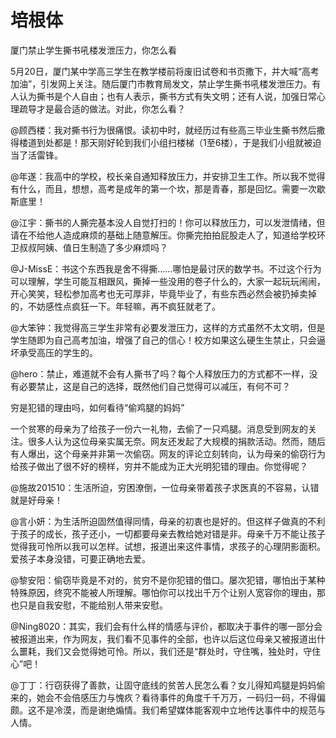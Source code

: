 # 培根体

厦门禁止学生撕书吼楼发泄压力，你怎么看 

5月20日，厦门某中学高三学生在教学楼前将废旧试卷和书页撒下，并大喊“高考加油”，引发网上关注。随后厦门市教育局发文，禁止学生撕书吼楼发泄压力。有人认为撕书是个人自由；也有人表示，撕书方式有失文明；还有人说，加强日常心理疏导才是最合适的做法。对此，你怎么看？ 

@顾西楼：我对撕书行为很痛恨。读初中时，就经历过有些高三毕业生撕书然后撒得楼道到处都是！那天刚好轮到我们小组扫楼梯（1至6楼），于是我们小组就被迫当了活雷锋。 

@年遂：我高中的学校，校长亲自通知释放压力，并安排卫生工作。所以我不觉得有什么，而且，想想，高考是成年的第一个坎，那是青春，那是回忆。需要一次歇斯底里！ 

@江宇：撕书的人撕完基本没人自觉打扫的！你可以释放压力，可以发泄情绪，但请在不给他人造成麻烦的基础上随意解压。你撕完拍拍屁股走人了，知道给学校环卫叔叔阿姨、值日生制造了多少麻烦吗？ 

@J-MissE：书这个东西我是舍不得撕……哪怕是最讨厌的数学书。不过这个行为可以理解，学生可能互相跟风，撕掉一些没用的卷子什么的，大家一起玩玩闹闹，开心笑笑，轻松参加高考也无可厚非，毕竟毕业了，有些东西必然会被扔掉卖掉的，不妨感性点疯狂一下。年轻嘛，再不疯狂就老了。 

@大笨钟：我觉得高三学生非常有必要发泄压力，这样的方式虽然不太文明，但是学生随即为自己高考加油，增强了自己的信心！校方如果这么硬生生禁止，只会逼坏承受高压的学生的。 

@hero：禁止，难道就不会有人撕书了吗？每个人释放压力的方式都不一样，没有必要禁止，这是自己的选择，既然他们自己觉得可以减压，有何不可？ 

穷是犯错的理由吗，如何看待“偷鸡腿的妈妈” 

一个贫寒的母亲为了给孩子一份六一礼物，去偷了一只鸡腿。消息受到网友的关注。很多人认为这位母亲实属无奈。网友还发起了大规模的捐款活动。然而，随后有人爆出，这个母亲并非第一次偷窃。网友的评论立刻转向，认为母亲的偷窃行为给孩子做出了很不好的榜样，穷并不能成为正大光明犯错的理由。你觉得呢？ 

@施故201510：生活所迫，穷困潦倒，一位母亲带着孩子求医真的不容易，认错就是好母亲！ 

@言小妍：为生活所迫固然值得同情，母亲的初衷也是好的。但这样子做真的不利于孩子的成长，孩子还小，一切都要母亲去教给她对错是非。母亲千万不能让孩子觉得我可怜所以我可以怎样。试想，报道出来这件事情，求孩子的心理阴影面积。爱孩子本身没错，可要正确地去爱。 

@黎安阳：偷窃毕竟是不对的，贫穷不是你犯错的借口。屡次犯错，哪怕出于某种特殊原因，终究不能被人所理解。哪怕你可以找出千万个让别人宽容你的理由，那也只是自我安慰，不能给别人带来安慰。 

@Ning8020：其实，我们会有什么样的情感与评价，都取决于事件的哪一部分会被报道出来，作为网友，我们看不见事件的全部，也许以后这位母亲又被报道出什么噩耗，我们又会觉得她可怜。所以，我们还是“群处时，守住嘴，独处时，守住心”吧！ 

@丁丁：行窃获得了善款，让固守底线的贫苦人民怎么看？女儿得知鸡腿是妈妈偷来的，她会不会倍感压力与愧疚？看待事件的角度千千万万，一码归一码，不得偏颇。这不是冷漠，而是谢绝煽情。我们希望媒体能客观中立地传达事件中的规范与人情。